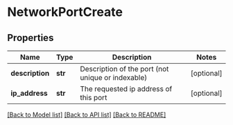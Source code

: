 # NetworkPortCreate

## Properties
Name | Type | Description | Notes
------------ | ------------- | ------------- | -------------
**description** | **str** | Description of the port (not unique or indexable) | [optional] 
**ip_address** | **str** | The requested ip address of this port | [optional] 

[[Back to Model list]](../README.md#documentation-for-models) [[Back to API list]](../README.md#documentation-for-api-endpoints) [[Back to README]](../README.md)


